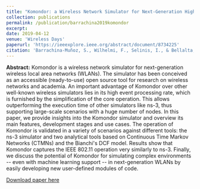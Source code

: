 ```yaml
---
title: "Komondor: a Wireless Network Simulator for Next-Generation High-Density WLANs"
collection: publications
permalink: /publication/barrachina2019komondor
excerpt: 
date: 2019-04-12
venue: 'Wireless Days'
paperurl: 'https://ieeexplore.ieee.org/abstract/document/8734225'
citation: 'Barrachina-Muñoz, S., Wilhelmi, F., Selinis, I., & Bellalta, B. (2019, April). Komondor: a Wireless Network Simulator for Next-Generation High-Density WLANs. <i>In 2019 Wireless Days (WD)</i> (pp. 1-8). IEEE.'
---
```

**Abstract:** Komondor is a wireless network simulator for next-generation wireless local area networks (WLANs). The simulator has been conceived as an accessible (ready-to-use) open source tool for research on wireless networks and academia. An important advantage of Komondor over other well-known wireless simulators lies in its high event processing rate, which is furnished by the simplification of the core operation. This allows outperforming the execution time of other simulators like ns-3, thus supporting large-scale scenarios with a huge number of nodes. In this paper, we provide insights into the Komondor simulator and overview its main features, development stages and use cases. The operation of Komondor is validated in a variety of scenarios against different tools: the ns-3 simulator and two analytical tools based on Continuous Time Markov Networks (CTMNs) and the Bianchi's DCF model. Results show that Komondor captures the IEEE 802.11 operation very similarly to ns-3. Finally, we discuss the potential of Komondor for simulating complex environments -- even with machine learning support -- in next-generation WLANs by easily developing new user-defined modules of code.

[Download paper here](https://arxiv.org/pdf/1811.12397.pdf)